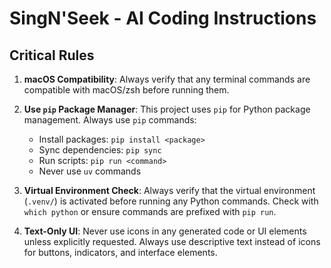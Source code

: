 # SingN'Seek - AI Coding Instructions

## Critical Rules

1. **macOS Compatibility**: Always verify that any terminal commands are compatible with macOS/zsh before running them.

2. **Use `pip` Package Manager**: This project uses `pip` for Python package management. Always use `pip` commands:
   - Install packages: `pip install <package>`
   - Sync dependencies: `pip sync`
   - Run scripts: `pip run <command>`
   - Never use `uv` commands

3. **Virtual Environment Check**: Always verify that the virtual environment (`.venv/`) is activated before running any Python commands. Check with `which python` or ensure commands are prefixed with `pip run`.

4. **Text-Only UI**: Never use icons in any generated code or UI elements unless explicitly requested. Always use descriptive text instead of icons for buttons, indicators, and interface elements.
